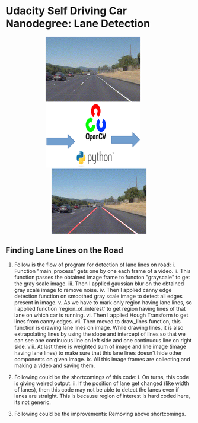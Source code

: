 # Udacity Self Driving Car Nanodegree: Lane Detection

<p align="center">
<img src="https://github.com/sansinghsanjay/udacity_self_driving_car_lane_detection/blob/master/sample_input_output/sample_input.gif">
&nbsp &nbsp &nbsp &nbsp
<img src="https://github.com/sansinghsanjay/udacity_self_driving_car_lane_detection/blob/master/technologies_used/technologies_used.png">
&nbsp &nbsp &nbsp &nbsp
<img src="https://github.com/sansinghsanjay/udacity_self_driving_car_lane_detection/blob/master/sample_input_output/sample_output.gif">
</p>

## Finding Lane Lines on the Road

1. Follow is the flow of program for detection of lane lines on road:
	i. Function "main_process" gets one by one each frame of a video.
	ii. This function passes the obtained image frame to functon "grayscale" to get the gray scale image.
	iii. Then I applied gaussian blur on the obtained gray scale image to remove noise.
	iv. Then I applied canny edge detection function on smoothed gray scale image to detect all edges present in image.
	v. As we have to mark only region having lane lines, so I applied function 'region_of_interest' to get region having lines of that lane on which car is running.
	vi. Then I applied Hough Transform to get lines from canny edges.
	vii. Then moved to draw_lines function, this function is drawing lane lines on image. While drawing lines, it is also extrapolating lines by using the slope and intercept of lines so that we can see one continuous line on left side and one continuous line on right side.
	viii. At last there is weighted sum of image and line image (image having lane lines) to make sure that this lane lines doesn't hide other components on given image.
	ix. All this image frames are collecting and making a video and saving them.

2. Following could be the shortcomings of this code:
	i. On turns, this code is giving weired output.
	ii. If the position of lane get changed (like width of lanes), then this code may not be able to detect the lanes even if lanes are straight. This is because region of interest is hard coded here, its not generic.

3. Following could be the improvements: Removing above shortcomings.
